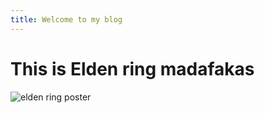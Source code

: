 ```yaml
---
title: Welcome to my blog
---
```

# This is Elden ring madafakas
![elden ring poster](https://res.cloudinary.com/dvn4cywk8/image/upload/v1688748204/FSCLONE/elden_poster_qfikdw.jpg)

